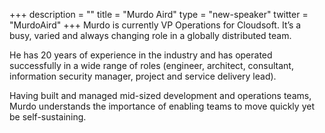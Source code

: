 +++
description = ""
title = "Murdo Aird"
type = "new-speaker"
twitter = "MurdoAird"
+++
Murdo is currently VP Operations for Cloudsoft. It’s a busy, varied and always changing role in a globally distributed team. 

He has 20 years of experience in the industry and has operated successfully in a wide range of roles (engineer, architect, consultant, information security manager, project and service delivery lead). 

Having built and managed mid-sized development and operations teams, Murdo understands the importance of enabling teams to move quickly yet be self-sustaining.